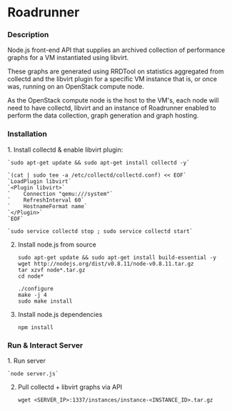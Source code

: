 <!---------------------------------------------------------------------------->

# Roadrunner

<!---------------------------------------------------------------------------->

<h3>Description</h3>
Node.js front-end API that supplies an archived collection of performance 
graphs for a VM instantiated using libvirt.

These graphs are generated using RRDTool on statistics aggregated from collectd 
and the libvirt plugin for a specific VM instance that is, or once was, running 
on an OpenStack compute node.

As the OpenStack compute node is the host to the VM's, each node will need
to have collectd, libvirt and an instance of Roadrunner enabled 
to perform the data collection, graph generation and graph hosting.

<!---------------------------------------------------------------------------->

<h3>Installation</h3>
1. Install collectd & enable libvirt plugin:

    `sudo apt-get update && sudo apt-get install collectd -y`  

    `(cat | sudo tee -a /etc/collectd/collectd.conf) << EOF`  
    `LoadPlugin libvirt`  
    `<Plugin libvirt>`  
    `    Connection "qemu:///system"`  
    `    RefreshInterval 60`  
    `    HostnameFormat name`  
    `</Plugin>`  
    `EOF`  

    `sudo service collectd stop ; sudo service collectd start`  

2. Install node.js from source

    `sudo apt-get update && sudo apt-get install build-essential -y`  
    `wget http://nodejs.org/dist/v0.8.11/node-v0.8.11.tar.gz`  
    `tar xzvf node*.tar.gz`  
    `cd node*`  

    `./configure`  
    `make -j 4`  
    `sudo make install`  

3. Install node.js dependencies

    `npm install`

<!---------------------------------------------------------------------------->

<h3>Run & Interact Server</h3>
1. Run server

    `node server.js` 

2. Pull collectd + libvirt graphs via API

    `wget <SERVER_IP>:1337/instances/instance-<INSTANCE_ID>.tar.gz`

<!---------------------------------------------------------------------------->
